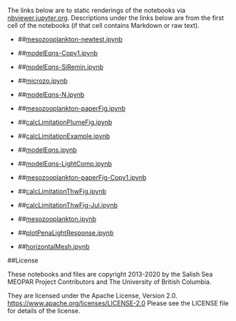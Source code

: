 The links below are to static renderings of the notebooks via
[nbviewer.jupyter.org](https://nbviewer.jupyter.org/).
Descriptions under the links below are from the first cell of the notebooks
(if that cell contains Markdown or raw text).

* ##[mesozooplankton-newtest.ipynb](https://nbviewer.jupyter.org/urls/github/SalishSeaCast/analysis-elise-2/blob/master/notebooks/modelEqs/mesozooplankton-newtest.ipynb)  
    
* ##[modelEqns-Copy1.ipynb](https://nbviewer.jupyter.org/urls/github/SalishSeaCast/analysis-elise-2/blob/master/notebooks/modelEqs/modelEqns-Copy1.ipynb)  
    
* ##[modelEqns-SiRemin.ipynb](https://nbviewer.jupyter.org/urls/github/SalishSeaCast/analysis-elise-2/blob/master/notebooks/modelEqs/modelEqns-SiRemin.ipynb)  
    
* ##[microzo.ipynb](https://nbviewer.jupyter.org/urls/github/SalishSeaCast/analysis-elise-2/blob/master/notebooks/modelEqs/microzo.ipynb)  
    
* ##[modelEqns-N.ipynb](https://nbviewer.jupyter.org/urls/github/SalishSeaCast/analysis-elise-2/blob/master/notebooks/modelEqs/modelEqns-N.ipynb)  
    
* ##[mesozooplankton-paperFig.ipynb](https://nbviewer.jupyter.org/urls/github/SalishSeaCast/analysis-elise-2/blob/master/notebooks/modelEqs/mesozooplankton-paperFig.ipynb)  
    
* ##[calcLimitationPlumeFig.ipynb](https://nbviewer.jupyter.org/urls/github/SalishSeaCast/analysis-elise-2/blob/master/notebooks/modelEqs/calcLimitationPlumeFig.ipynb)  
    
* ##[calcLimitationExample.ipynb](https://nbviewer.jupyter.org/urls/github/SalishSeaCast/analysis-elise-2/blob/master/notebooks/modelEqs/calcLimitationExample.ipynb)  
    
* ##[modelEqns.ipynb](https://nbviewer.jupyter.org/urls/github/SalishSeaCast/analysis-elise-2/blob/master/notebooks/modelEqs/modelEqns.ipynb)  
    
* ##[modelEqns-LightComp.ipynb](https://nbviewer.jupyter.org/urls/github/SalishSeaCast/analysis-elise-2/blob/master/notebooks/modelEqs/modelEqns-LightComp.ipynb)  
    
* ##[mesozooplankton-paperFig-Copy1.ipynb](https://nbviewer.jupyter.org/urls/github/SalishSeaCast/analysis-elise-2/blob/master/notebooks/modelEqs/mesozooplankton-paperFig-Copy1.ipynb)  
    
* ##[calcLimitationThwFig.ipynb](https://nbviewer.jupyter.org/urls/github/SalishSeaCast/analysis-elise-2/blob/master/notebooks/modelEqs/calcLimitationThwFig.ipynb)  
    
* ##[calcLimitationThwFig-Jul.ipynb](https://nbviewer.jupyter.org/urls/github/SalishSeaCast/analysis-elise-2/blob/master/notebooks/modelEqs/calcLimitationThwFig-Jul.ipynb)  
    
* ##[mesozooplankton.ipynb](https://nbviewer.jupyter.org/urls/github/SalishSeaCast/analysis-elise-2/blob/master/notebooks/modelEqs/mesozooplankton.ipynb)  
    
* ##[plotPenaLightResponse.ipynb](https://nbviewer.jupyter.org/urls/github/SalishSeaCast/analysis-elise-2/blob/master/notebooks/modelEqs/plotPenaLightResponse.ipynb)  
    
* ##[horizontalMesh.ipynb](https://nbviewer.jupyter.org/urls/github/SalishSeaCast/analysis-elise-2/blob/master/notebooks/modelEqs/horizontalMesh.ipynb)  
    

##License

These notebooks and files are copyright 2013-2020
by the Salish Sea MEOPAR Project Contributors
and The University of British Columbia.

They are licensed under the Apache License, Version 2.0.
https://www.apache.org/licenses/LICENSE-2.0
Please see the LICENSE file for details of the license.
